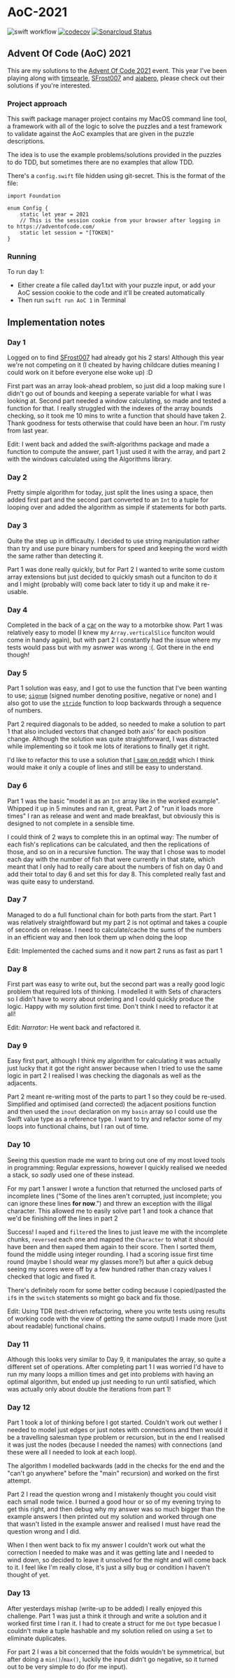 # AoC-2021
![swift workflow](https://github.com/mikezs/AoC-2021/actions/workflows/swift.yml/badge.svg)
[![codecov](https://codecov.io/gh/mikezs/AoC-2021/branch/develop/graph/badge.svg?token=64OZZEYDTF)](https://codecov.io/gh/mikezs/AoC-2021)
[![Sonarcloud Status](https://sonarcloud.io/api/project_badges/measure?project=mikezs_AoC-2021&metric=alert_status)](https://sonarcloud.io/dashboard?id=mikezs_AoC-2021)

## Advent Of Code (AoC) 2021

This are my solutions to the [Advent Of Code 2021](https://adventofcode.com/2021/) event. This year I've been playing along with [timsearle](https://github.com/timsearle/), [SFrost007](https://github.com/SFrost007/) and [ajabero](https://github.com/ajabero/AdventofCode21), please check out their solutions if you're interested.

### Project approach

This swift package manager project contains my MacOS command line tool, a framework with all of the logic to solve the puzzles and a test framework to validate against the AoC examples that are given in the puzzle descriptions.

The idea is to use the example problems/solutions provided in the puzzles to do TDD, but sometimes there are no examples that allow TDD.

There's a `config.swift` file hidden using git-secret. This is the format of the file:

```
import Foundation

enum Config {
    static let year = 2021
    // This is the session cookie from your browser after logging in to https://adventofcode.com/
    static let session = "[TOKEN]"
}
```

### Running

To run day 1:
- Either create a file called day1.txt with your puzzle input, or add your AoC session cookie to the code and it'll be created automatically
- Then run `swift run AoC 1` in Terminal

## Implementation notes

### Day 1
Logged on to find [SFrost007](https://github.com/SFrost007/) had already got his 2 stars! Although this year we're not competing on it (I cheated by having childcare duties meaning I could work on it before everyone else woke up) :D

First part was an array look-ahead problem, so just did a loop making sure I didn't go out of bounds and keeping a seperate variable for what I was looking at. Second part needed a window calculating, so made and tested a function for that. I really struggled with the indexes of the array bounds checking, so it took me 10 mins to write a function that should have taken 2. Thank goodness for tests otherwise that could have been an hour. I'm rusty from last year.

Edit: I went back and added the swift-algorithms package and made a function to compute the answer, part 1 just used it with the array, and part 2 with the windows calculated using the Algorithms library.

### Day 2
Pretty simple algorithm for today, just split the lines using a space, then added first part and the second part converted to an `Int` to a tuple for looping over and added the algorithm as simple if statements for both parts.

### Day 3
Quite the step up in difficaulty. I decided to use string manipulation rather than try and use pure binary numbers for speed and keeping the word width the same rather than detecting it.

Part 1 was done really quickly, but for Part 2 I wanted to write some custom array extensions but just decided to quickly smash out a funciton to do it and I might (probably will) come back later to tidy it up and make it re-usable.

### Day 4
Completed in the back of a [car](https://media.autoexpress.co.uk/image/private/s--CO2gL5rB--/f_auto,t_content-image-full-desktop@2/v1563183731/autoexpress/2018/12/bmw-x5-12.jpg) on the way to a motorbike show. Part 1 was relatively easy to model (I knew my `Array.verticalSlice` funciton would come in handy again), but with part 2 I constantly had the issue where my tests would pass but with my asnwer was wrong :(. Got there in the end though!

### Day 5
Part 1 solution was easy, and I got to use the function that I've been wanting to use; [`signum`](https://developer.apple.com/documentation/swift/int/2886673-signum) (signed number denoting positive, negative or none) and I also got to use the [`stride`](https://developer.apple.com/documentation/swift/1641347-stride) function to loop backwards through a sequence of numbers.

Part 2 required diagonals to be added, so needed to make a solution to part 1 that also included vectors that changed both axis' for each position change. Although the solution was quite straightforward, I was distracted while implementing so it took me lots of iterations to finally get it right.

I'd like to refactor this to use a solution that [I saw on reddit](https://www.reddit.com/r/adventofcode/comments/r9824c/comment/hnagkga/) which I think would make it only a couple of lines and still be easy to understand.

### Day 6
Part 1 was the basic "model it as an `Int` array like in the worked example". Whipped it up in 5 minutes and ran it, great. Part 2 of "run it loads more times" I ran as release and went and made breakfast, but obviously this is designed to not complete in a sensible time.

I could think of 2 ways to complete this in an optimal way: The number of each fish's replications can be calculated, and then the replications of those, and so on in a recursive function. The way that I chose was to model each day with the number of fish that were currently in that state, which meant that I only had to really care about the numbers of fish on day 0 and add their total to day 6 and set this for day 8. This completed really fast and was quite easy to understand.

### Day 7
Managed to do a full functional chain for both parts from the start. Part 1 was relatively straightfoward but my part 2 is not optimal and takes a couple of seconds on release. I need to calculate/cache the sums of the numbers in an efficient way and then look them up when doing the loop

Edit: Implemented the cached sums and it now part 2 runs as fast as part 1

### Day 8
First part was easy to write out, but the second part was a really good logic problem that required lots of thinking. I modelled it with Sets of characters so I didn't have to worry about ordering and I could quickly produce the logic. Happy with my solution first time. Don't think I need to refactor it at all!

Edit: *Narrator:* He went back and refactored it.

### Day 9
Easy first part, although I think my algorithm for calculating it was actually just lucky that it got the right answer because when I tried to use the same logic in part 2 I realised I was checking the diagonals as well as the adjacents.

Part 2 meant re-writing most of the parts to part 1 so they could be re-used. Simplified and optimised (and corrected) the adjacent positions function and then used the `inout` declaration on my `basin` array so I could use the Swift value type as a reference type. I want to try and refactor some of my loops into functional chains, but I ran out of time.

### Day 10
Seeing this question made me want to bring out one of my most loved tools in programming: Regular expressions, however I quickly realised we needed a stack, so *sadly* used one of these instead.

For my part 1 answer I wrote a function that returned the unclosed parts of incomplete lines ("Some of the lines aren't corrupted, just incomplete; you can ignore these lines **for now**.") and threw an exception with the illigal character. This allowed me to easily solve part 1 and took a chance that we'd be finishing off the lines in part 2

Success! I `map`ed and `filter`ed the lines to just leave me with the incomplete chunks, `reversed` each one and mapped the `Character` to what it should have been and then `map`ed them again to their score. Then I sorted them, found the middle using integer rounding. I had a scoring issue first time round (maybe I should wear my glasses more?)  but after a quick debug seeing my scores were off by a few hundred rather than crazy values I checked that logic and fixed it.

There's definitely room for some better coding because I copied/pasted the `if`s in the `switch` statements so might go back and fix those. 

Edit: Using TDR (test-driven refactoring, where you write tests using results of working code with the view of getting the same output) I made more (just about readable) functional chains.

### Day 11
Although this looks very similar to Day 9, it manipulates the array, so quite a different set of operations. After completing part 1 I was worried I'd have to run my many loops a million times and get into problems with having an optimal algorithm, but ended up just needing to run until satisfied, which was actually only about double the iterations from part 1!

### Day 12
Part 1 took a lot of thinking before I got started. Couldn't work out wether I needed to model just edges or just notes with connections and then would it be a travelling salesman type problem or recursion, but in the end I realised it was just the nodes (because I needed the names) with connections (and these were all I needed to look at each loop).

The algorithm I modelled backwards (add in the checks for the end and the "can't go anywhere" before the "main" recursion) and worked on the first attempt.

Part 2 I read the question wrong and I mistakenly thought you could visit each small node twice. I burned a good hour or so of my evening trying to get this right, and then debug why my answer was so much bigger than the example answers I then printed out my solution and worked through one that wasn't listed in the example answer and realised I must have read the question wrong and I did.

When I then went back to fix my answer I couldn't work out what the correction I needed to make was and it was getting late and I needed to wind down, so decided to leave it unsolved for the night and will come back to it. I feel like I'm really close, it's just a silly bug or condition I haven't thought of yet.

### Day 13
After yesterdays mishap (write-up to be added) I really enjoyed this challenge. Part 1 was just a think it through and write a solution and it worked first time I ran it. I had to create a struct for me `Dot` type becasue I couldn't make a tuple hashable and my solution relied on using a `Set` to eliminate duplicates.

For part 2 I was a bit concerned that the folds wouldn't be symmetrical, but after doing a `min()`/`max()`, luckily the input didn't go negative, so it turned out to be very simple to do (for me input).
